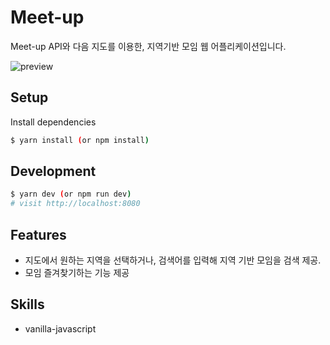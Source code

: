 # Meet-up
Meet-up API와 다음 지도를 이용한, 지역기반 모임 웹 어플리케이션입니다.

![preview](https://github.com/hiiiii11/meetup/blob/master/assets/images/2nd%20test%20%ED%99%A9%EB%8B%A4%EC%9A%B4.gif)

## Setup

Install dependencies

```sh
$ yarn install (or npm install)
```

## Development

```sh
$ yarn dev (or npm run dev)
# visit http://localhost:8080
```

## Features

- 지도에서 원하는 지역을 선택하거나, 검색어를 입력해 지역 기반 모임을 검색 제공.
- 모임 즐겨찾기하는 기능 제공

## Skills
- vanilla-javascript

